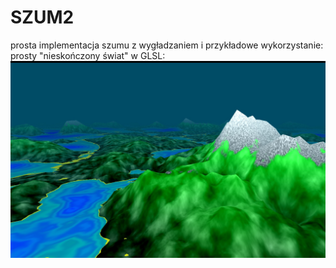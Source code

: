 # SZUM2
prosta implementacja szumu z wygładzaniem i przykładowe wykorzystanie:
prosty "nieskończony świat" w GLSL:
![alt text](https://github.com/andzejek/SZUM2/blob/master/example.jpg)
